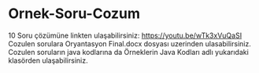 # Ornek-Soru-Cozum
10 Soru çözümüne linkten ulaşabilirsiniz:
https://youtu.be/wTk3xVuQaSI
Cozulen sorulara Oryantasyon Final.docx dosyası uzerinden ulasabilirsiniz. 
Cozulen soruların java kodlarına da Örneklerin Java Kodları adlı yukarıdaki klasörden ulaşabilirsiniz.
